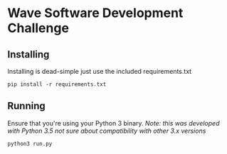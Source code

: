 # Wave Software Development Challenge

## Installing
Installing is dead-simple just use the included requirements.txt
```
pip install -r requirements.txt
```

## Running
Ensure that you're using your Python 3 binary. *Note: this was developed with Python 3.5 not sure about compatibility with other 3.x versions* 
```
python3 run.py
```
